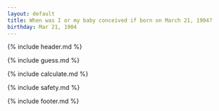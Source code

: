 ```yaml
---
layout: default
title: When was I or my baby conceived if born on March 21, 1904?
birthday: Mar 21, 1904
---
```


{% include header.md %}

{% include guess.md %}

{% include calculate.md %}

{% include safety.md %}

{% include footer.md %}




